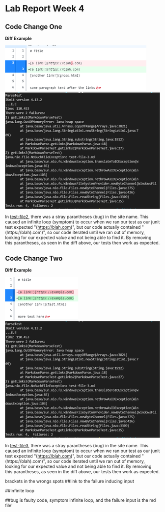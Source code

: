 # Lab Report Week 4

## Code Change One
**Diff Example**

![Diff Image](StrayParantheses.PNG)
![Fail Image](FirstFailure.PNG)

In [test-file2](https://github.com/rafegers0n/cse15l-lab-reports/edit/main/test-file2.md), there was a stray parantheses (bug) in the site name. This caused an infinite loop (symptom) to occur when we ran our test as our junit test expected "(https://blah.com)", but our code actually contained "(https://blah).com)", so our code iterated until we ran out of memory, looking for our expected value and not being able to find it. By removing this parantheses, as seen in the diff above, our tests then work as expected.

## Code Change Two
**Diff Example**

![Diff Image](DiffNew.PNG)
![Fail Image](FirstFailure.PNG)

In [test-file3](https://github.com/rafegers0n/cse15l-lab-reports/blob/main/test-file3.md), there was a stray parantheses (bug) in the site name. This caused an infinite loop (symptom) to occur when we ran our test as our junit test expected "(https://blah.com)", but our code actually contained "(https://blah).com)", so our code iterated until we ran out of memory, looking for our expected value and not being able to find it. By removing this parantheses, as seen in the diff above, our tests then work as expected.

brackets in the wrongs spots
##link to the failure inducing input

##infinite loop

##bug is faulty code, symptom infinite loop, and the failure input is the md file'
